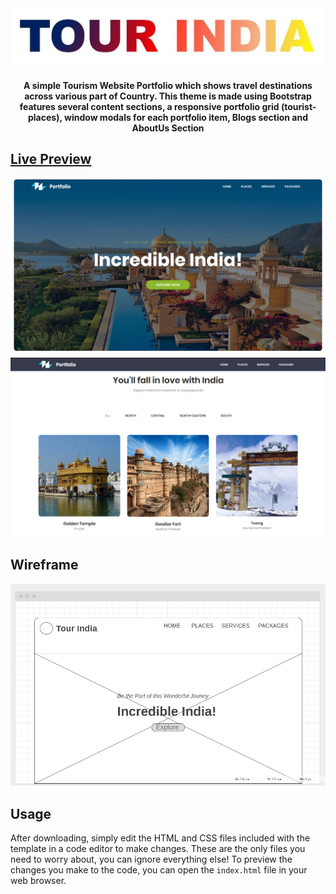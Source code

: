 <div align="center">
	<a href="https://anshikabisht.github.io/tourindia/"><img src="./pictures/tour-india.jpg"></a>
	<h4>A simple Tourism Website Portfolio which shows travel destinations across various part of Country. This theme is made using Bootstrap features several content sections, a responsive portfolio grid (tourist-places), window modals for each portfolio item, Blogs section and AboutUs Section</h4>
</div>

## [Live Preview](https://anshikabisht.github.io/tourindia/)
[![Tour India Preview](./pictures/welcoming-page.png)](https://anshikabisht.github.io/tourindia/)
[![Glimpse Preview](./pictures/parts-glimpse.png)](https://anshikabisht.github.io/tourindia/)

## Wireframe
![Tour India Wireframe](./pictures/wireframe-pc.png)

## Usage
After downloading, simply edit the HTML and CSS files included with the template in a code editor to make changes. These are the only files you need to worry about, you can ignore everything else! To preview the changes you make to the code, you can open the `index.html` file in your web browser.
